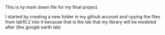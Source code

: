 This is ny mark down file for my final project.

I started by creating a new folder in my github account and cpying the files from lab10.2 into it because that
is the lab that my library will be modeled after (the google earth lab)
